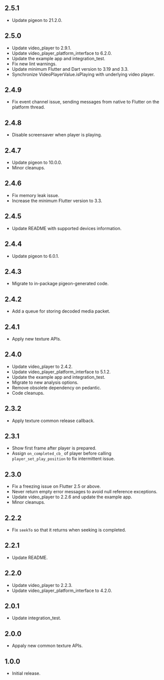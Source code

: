 ## 2.5.1

* Update pigeon to 21.2.0.

## 2.5.0

* Update video_player to 2.9.1.
* Update video_player_platform_interface to 6.2.0.
* Update the example app and integration_test.
* Fix new lint warnings.
* Update minimum Flutter and Dart version to 3.19 and 3.3.
* Synchronize VideoPlayerValue.isPlaying with underlying video player.

## 2.4.9

* Fix event channel issue, sending messages from native to Flutter on the platform thread.

## 2.4.8

* Disable screensaver when player is playing.

## 2.4.7

* Update pigeon to 10.0.0.
* Minor cleanups.

## 2.4.6

* Fix memory leak issue.
* Increase the minimum Flutter version to 3.3.

## 2.4.5

* Update README with supported devices information.

## 2.4.4

* Update pigeon to 6.0.1.

## 2.4.3

* Migrate to in-package pigeon-generated code.

## 2.4.2

* Add a queue for storing decoded media packet.

## 2.4.1

* Apply new texture APIs.

## 2.4.0

* Update video_player to 2.4.2.
* Update video_player_platform_interface to 5.1.2.
* Update the example app and integration_test.
* Migrate to new analysis options.
* Remove obsolete dependency on pedantic.
* Code cleanups.

## 2.3.2

* Apply texture common release callback.

## 2.3.1

* Show first frame after player is prepared.
* Assign `on_completed_cb_` of player before calling `player_set_play_position` to fix intermittent issue.

## 2.3.0

* Fix a freezing issue on Flutter 2.5 or above.
* Never return empty error messages to avoid null reference exceptions.
* Update video_player to 2.2.6 and update the example app.
* Minor cleanups.

## 2.2.2

* Fix `seekTo` so that it returns when seeking is completed.

## 2.2.1

* Update README.

## 2.2.0

* Update video_player to 2.2.3.
* Update video_player_platform_interface to 4.2.0.

## 2.0.1

* Update integration_test.

## 2.0.0

* Appaly new common texture APIs.

## 1.0.0

* Initial release.

